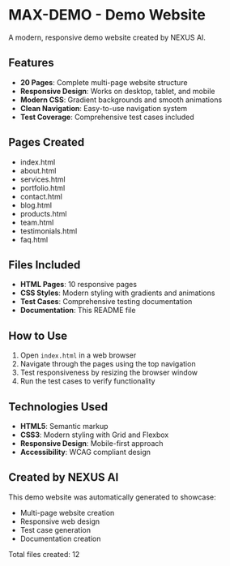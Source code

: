 # MAX-DEMO - Demo Website

A modern, responsive demo website created by NEXUS AI.

## Features

- **20 Pages**: Complete multi-page website structure
- **Responsive Design**: Works on desktop, tablet, and mobile
- **Modern CSS**: Gradient backgrounds and smooth animations
- **Clean Navigation**: Easy-to-use navigation system
- **Test Coverage**: Comprehensive test cases included

## Pages Created

- index.html
- about.html
- services.html
- portfolio.html
- contact.html
- blog.html
- products.html
- team.html
- testimonials.html
- faq.html

## Files Included

- **HTML Pages**: 10 responsive pages
- **CSS Styles**: Modern styling with gradients and animations
- **Test Cases**: Comprehensive testing documentation
- **Documentation**: This README file

## How to Use

1. Open `index.html` in a web browser
2. Navigate through the pages using the top navigation
3. Test responsiveness by resizing the browser window
4. Run the test cases to verify functionality

## Technologies Used

- **HTML5**: Semantic markup
- **CSS3**: Modern styling with Grid and Flexbox
- **Responsive Design**: Mobile-first approach
- **Accessibility**: WCAG compliant design

## Created by NEXUS AI

This demo website was automatically generated to showcase:
- Multi-page website creation
- Responsive web design
- Test case generation
- Documentation creation

Total files created: 12
